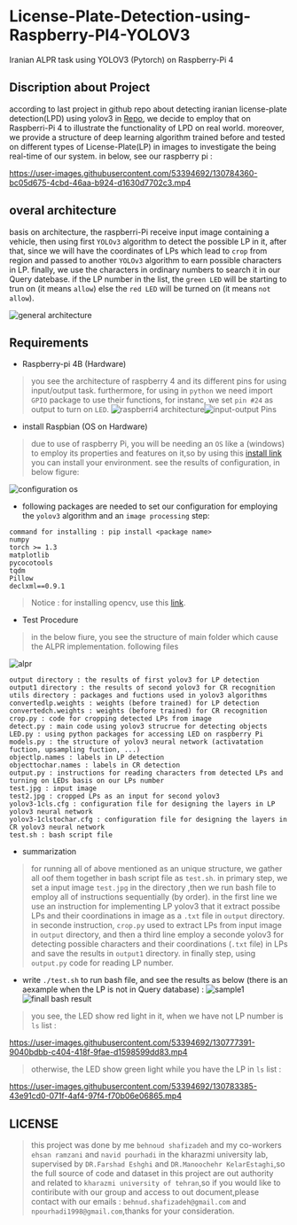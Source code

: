 # License-Plate-Detection-using-Raspberry-PI4-YOLOV3
Iranian ALPR  task using YOLOV3 (Pytorch)  on Raspberry-Pi 4

## Discription about Project
according to last project in github repo about detecting iranian license-plate detection(LPD) using yolov3 in [Repo](https://github.com/behnoudshafizadeh/iranian-LPR-using-deep-learning-algorithm), we decide to employ that on Raspberri-Pi 4 to illustrate the functionality of LPD on real world. moreover, we provide a structure of deep learning algorithm trained before and tested on different types of License-Plate(LP) in images to investigate the being real-time of our system. in below, see our raspberry pi :

https://user-images.githubusercontent.com/53394692/130784360-bc05d675-4cbd-46aa-b924-d1630d7702c3.mp4

## overal architecture
basis on architecture, the raspberri-Pi receive input image containing a vehicle, then using first `YOLOv3` algorithm to detect the possible LP in it, after that, since we will have the coordinates of LPs which lead to `crop` from region and passed to another `YOLOv3` algorithm to earn possible characters in LP. finally, we use the characters in ordinary numbers to search it in our Query datebase. if the LP number in the list, the `green LED` will be starting to trun on (it means `allow`) else the `red LED` will be turned on (it means `not allow`).

![general architecture](https://user-images.githubusercontent.com/53394692/130901195-fceeb371-e9eb-4465-803e-f9977b033856.PNG)


## Requirements
* Raspberry-pi 4B (Hardware)
> you see the architecture of raspberry 4 and its different pins for using input/output task. furthermore, for using in `python` we need import `GPIO` package to use their functions, for instanc, we set `pin #24` as output to turn on `LED`.
![raspberri4 architecture](https://user-images.githubusercontent.com/53394692/130900285-9e1925cc-c59f-43b4-8a1e-59e62b86699a.png)![input-output Pins](https://user-images.githubusercontent.com/53394692/130900643-614a7421-af38-41e7-8eaa-449ba06d0e29.png)

* install Raspbian (OS on Hardware)
> due to use of raspberry Pi, you will be needing an `OS` like a (windows) to employ its properties and features on it,so by using this [install link](https://www.raspberrypi.org/documentation/computers/getting-started.html) you can install your environment. see the results of configuration, in below figure: 

![configuration os](https://user-images.githubusercontent.com/53394692/130903437-17b54c17-64c1-429a-b2b5-1b2cd4921657.png)

* following packages are needed to set our configuration for employing the `yolov3` algorithm and an `image processing` step:
```
command for installing : pip install <package name>
numpy
torch >= 1.3
matplotlib
pycocotools
tqdm
Pillow
declxml==0.9.1

```
> Notice : for installing opencv, use this [link](https://www.pyimagesearch.com/2019/09/16/install-opencv-4-on-raspberry-pi-4-and-raspbian-buster/).

* Test Procedure
> in the below fiure, you see the structure of main folder which cause the ALPR implementation. following files 

![alpr](https://user-images.githubusercontent.com/53394692/130906995-feab27cd-5182-4cdd-b79d-3a9b31077d7a.png)

```
output directory : the results of first yolov3 for LP detection
output1 directory : the results of second yolov3 for CR recognition
utils directory : packages and fuctions used in yolov3 algorithms
convertedlp.weights : weights (before trained) for LP detection
convertedch.weights : weights (before trained) for CR recognition
crop.py : code for cropping detected LPs from image
detect.py : main code using yolov3 strucrue for detecting objects
LED.py : using python packages for accessing LED on raspberry Pi
models.py : the structure of yolov3 neural network (activatation fuction, upsampling fuction, ...)
objectlp.names : labels in LP detection
objecttochar.names : labels in CR detection
output.py : instructions for reading characters from detected LPs and turning on LEDs basis on our LPs number
test.jpg : input image
test2.jpg : cropped LPs as an input for second yolov3
yolov3-1cls.cfg : configuration file for designing the layers in LP yolov3 neural network 
yolov3-1clstochar.cfg : configuration file for designing the layers in CR yolov3 neural network
test.sh : bash script file

```
* summarization
> for running all of above mentioned as an unique structure, we gather all oof them together in bash script file as `test.sh`. in primary step, we set a input image `test.jpg` in the directory ,then we run bash file to employ all of instructions sequentially (by order). in the first line we use an instruction for implementing LP yolov3 that it extract possibe LPs and their coordinations in image as a `.txt` file in `output` directory. in seconde instruction, `crop.py` used to extract LPs from input image in `output` directory, and then a third line employ a seconde yolov3 for detecting possible characters and their coordinations (`.txt` file) in LPs and save the results in `output1` directory. in finally step, using `output.py` code for reading LP number. 

  * write `./test.sh` to run bash file, and see the results as below (there is an aexample when the LP is not in Query database) :
![sample1](https://user-images.githubusercontent.com/53394692/130915835-3a01efe1-33d9-45e2-a7a4-6bec52209a7f.PNG)
![finall bash result](https://user-images.githubusercontent.com/53394692/130915332-a5d15440-59cd-4cb6-b59b-89286c64521c.PNG)
> you see, the LED show red light in it, when we have not LP number is `ls` list :

https://user-images.githubusercontent.com/53394692/130777391-9040bdbb-c404-418f-9fae-d1598599dd83.mp4

> otherwise, the LED show green light while you have the LP in `ls` list : 

https://user-images.githubusercontent.com/53394692/130783385-43e91cd0-071f-4af4-97f4-f70b06e06865.mp4


## LICENSE
> this project was done by me `behnoud shafizadeh` and my co-workers `ehsan ramzani` and `navid pourhadi` in the kharazmi university lab, supervised by `DR.Farshad Eshghi` and `DR.Manoochehr KelarEstaghi`,so the full source of code and dataset in this project are out authority and related to `kharazmi university of tehran`,so if you would like to contiribute with our group and access to out document,please contact with our emails : `behnud.shafizadeh@gmail.com` and `npourhadi1998@gmail.com`,thanks for your consideration.

